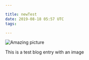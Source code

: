 ```yaml
---

title: newTest
date: 2019-08-18 05:57 UTC
tags:

---
```


![Amazing picture](/images/me.jpg)

This is a test blog entry with an image
